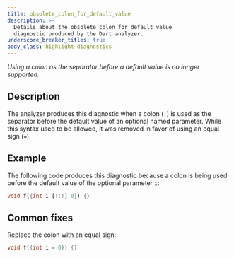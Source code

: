 ```yaml
---
title: obsolete_colon_for_default_value
description: >-
  Details about the obsolete_colon_for_default_value
  diagnostic produced by the Dart analyzer.
underscore_breaker_titles: true
body_class: highlight-diagnostics
---
```


_Using a colon as the separator before a default value is no longer supported._

## Description

The analyzer produces this diagnostic when a colon (`:`) is used as the
separator before the default value of an optional named parameter.
While this syntax used to be allowed, it was removed in favor of
using an equal sign (`=`).

## Example

The following code produces this diagnostic because a colon is being used
before the default value of the optional parameter `i`:

```dart
void f({int i [!:!] 0}) {}
```

## Common fixes

Replace the colon with an equal sign:

```dart
void f({int i = 0}) {}
```
